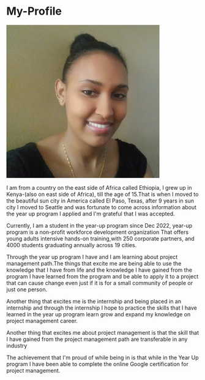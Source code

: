 # My-Profile
![alt text](1674265556621.jfif)

I am from a country on the east side of Africa called Ethiopia, I grew up in Kenya-(also on east side of Africa), till the age of 15.That is when I moved to the beautiful sun city in America called El Paso, Texas, after 9 years in sun city 
I moved to Seattle and was fortunate to come across information about the year up program I applied and I'm grateful that I was accepted.

Currently, I am a student in the year-up program since Dec 2022, year-up program is a non-profit workforce development organization That offers young adults intensive hands-on training,with 250 corporate partners, and 4000 students graduating annually across 19 cities.

Through the year up program I have and I am learning about project management path.The things that excite me
are being able to use the knowledge that I have from life and the knowledge I have gained from the program I have learned from the program and be able to apply it to a project that can cause change even just if it is for a small community of people or just one person.

Another thing that excites me is the internship and being placed in an internship and through the internship I hope to practice the skills that I have learned in the year up program learn grow and expand my knowledge on project management career.

Another thing that excites me about project management is that the skill that I have gained from the project management path are transferable in any industry

The achievement that I'm proud of while being in is that while in the Year Up program I have been able to complete the online Google certification for project management.



